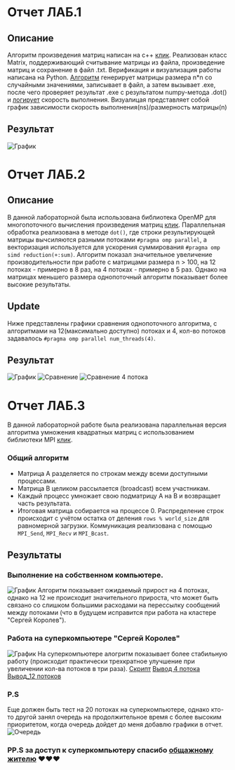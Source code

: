 # Отчет ЛАБ.1

## Описание 
Алгоритм произведения матриц написан на c++ [клик](https://github.com/klon-22800/Parallel_prog/blob/main/Lab_1/include/matrix/matrix.h). Реализован класс Matrix, поддерживающий считывание матрицы из файла, произведение матриц и сохранение в файл .txt.
Верификация и визуализация работы написана на Python. [Алгоритм](https://github.com/klon-22800/Parallel_prog/blob/main/python_check/check.py) генерирует матрицы размера n*n со случайными значениями, записывает в файл, а затем вызывает .exe, после чего проверяет результат .exe с результатом numpy-метода .dot() и [логирует](https://github.com/klon-22800/Parallel_prog/blob/main/python_check/log.txt) скорость выполнения. 
Визуалицая представляет собой график зависимости скорость выполнения(ns)/размерность матрицы(n)

## Результат
![График](https://github.com/klon-22800/Parallel_prog/blob/main/Lab_1/python_check/graphic.jpeg)


# Отчет ЛАБ.2

## Описание 
В данной лабораторной была использована библиотека OpenMP для многопоточного вычисления произведения матриц [клик](https://github.com/klon-22800/Parallel_prog/blob/main/Lab_2/include/matrix/matrix.h). Параллельная обработка реализована в методе `dot()`, где строки результирующей матрицы вычсиляются разными потоками `#pragma omp parallel`, а векторизация используется для ускорения суммирования `#pragma omp simd reduction(+:sum)`. Алгоритм показал значительное увеличение производительности при работе с матрицами размера n > 100, на 12 потоках - примерно в 8 раз, на 4 потоках - примерно в 5 раз. Однако на матрицах меньшего размера однопоточный алгоритм показывает более высокие результаты. 
## Update
Ниже представлены графики сравнения однопоточного алгоритма, с алгоритмами на 12(максимально доступно) потоках и 4, кол-во потоков задавалось `#pragma omp parallel num_threads(4)`. 
## Результат
![График](https://github.com/klon-22800/Parallel_prog/blob/main/Lab_2/python_check_2/log_omp.png)
![Сравнение](https://github.com/klon-22800/Parallel_prog/blob/main/Lab_2/python_check_2/delta_percentage.png)
![Сравнение 4 потока](https://github.com/klon-22800/Parallel_prog/blob/main/Lab_2/python_check_2/delta_percentage_4.png)


# Отчет ЛАБ.3
В данной лабораторной работе была реализована параллельная версия алгоритма умножения квадратных матриц с использованием библиотеки MPI [клик](https://github.com/klon-22800/Parallel_prog/blob/main/Lab_3/korolev/matrix.cc). 
### Общий алгоритм
- Матрица A разделяется по строкам между всеми доступными процессами.
- Матрица B целиком рассылается (broadcast) всем участникам.
- Каждый процесс умножает свою подматрицу A на B и возвращает часть результата.
- Итоговая матрица собирается на процессе 0.
Распределение строк происходит с учётом остатка от деления `rows % world_size` для равномерной загрузки. Коммуникация реализована с помощью `MPI_Send`, `MPI_Recv` и `MPI_Bcast`.

## Результаты

### Выполнение на собственном компьютере.
![График](https://github.com/klon-22800/Parallel_prog/blob/main/Lab_3/MPI_test.png)
Алгоритм показывает ожидаемый прирост на 4 потоках, однако на 12 не происходит значительного прироста, что может быть связано со слишком большими расходами на перессылку сообщений между потоками (что в будущем исправится при работа на кластере "Сергей Королев").

### Работа на суперкомпьютере "Сергей Королев"
![График](https://github.com/klon-22800/Parallel_prog/blob/main/Lab_3/korolev/korolev_comprasion.png)
На суперкомпьютере алогритм показывает более стабильную работу (происходит практически трехкратное улучшение при увеличении кол-ва потоков в три раза). [Скрипт](https://github.com/klon-22800/Parallel_prog/blob/main/Lab_3/korolev/script.pbs)
[Вывод 4 потока](https://github.com/klon-22800/Parallel_prog/blob/main/Lab_3/korolev/slurm-124112.out) [Вывод_12 потоков](https://github.com/klon-22800/Parallel_prog/blob/main/Lab_3/korolev/slurm-124114.out)

### P.S 
Еще должен быть тест на 20 потоках на суперкомпьютере, однако кто-то другой занял очередь на продолжительное время с более высоким приоритетом, когда очередь дойдет до меня добавлю графики в отчет. 
![Очередь](https://github.com/klon-22800/Parallel_prog/blob/main/Lab_3/korolev/priority_error.jpg)

### PP.S за доступ к суперкомпьютеру спасибо [общажному жителю](https://github.com/IluhaZaz) ♥♥♥

